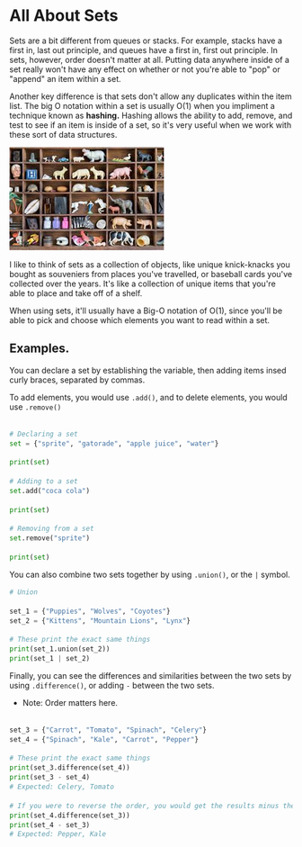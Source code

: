 # All About Sets
Sets are a bit different from queues or stacks. For example, stacks have a first in, last out principle, and queues have a first in, first out principle. In sets, however, order doesn't matter at all. Putting data anywhere inside of a set really won't have any effect on whether or not you're able to "pop" or "append" an item within a set.

Another key difference is that sets don't allow any duplicates within the item list. The big O notation within a set is usually O(1) when you impliment a technique known as __hashing.__ Hashing allows the ability to add, remove, and test to see if an item is inside of a set, so it's very useful when we work with these sort of data structures. 

![Collection](images/collection.jpg)

I like to think of sets as a collection of objects, like unique knick-knacks you bought as souveniers from places you've travelled, or baseball cards you've collected over the years. It's like a collection of unique items that you're able to place and take off of a shelf. 

When using sets, it'll usually have a Big-O notation of O(1), since you'll be able to pick and choose which elements you want to read within a set. 

## Examples.

You can declare a set by establishing the variable, then adding items insed curly braces, separated by commas.

To add elements, you would use `.add()`, and to delete elements, you would use `.remove()`

```python 

# Declaring a set
set = {"sprite", "gatorade", "apple juice", "water"}

print(set)

# Adding to a set
set.add("coca cola")

print(set)

# Removing from a set
set.remove("sprite")

print(set)

```

You can also combine two sets together by using `.union()`, or the `|` symbol. 

```python 
# Union

set_1 = {"Puppies", "Wolves", "Coyotes"}
set_2 = {"Kittens", "Mountain Lions", "Lynx"}

# These print the exact same things
print(set_1.union(set_2))
print(set_1 | set_2)
```

Finally, you can see the differences and similarities between the two sets by using `.difference()`, or adding `-` between the two sets.

* Note: Order matters here. 

```python 

set_3 = {"Carrot", "Tomato", "Spinach", "Celery"}
set_4 = {"Spinach", "Kale", "Carrot", "Pepper"}

# These print the exact same things
print(set_3.difference(set_4))
print(set_3 - set_4)
# Expected: Celery, Tomato

# If you were to reverse the order, you would get the results minus the other list
print(set_4.difference(set_3))
print(set_4 - set_3)
# Expected: Pepper, Kale
```





```